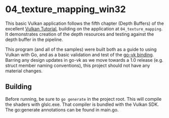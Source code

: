 # 04_texture_mapping_win32

This basic Vulkan application follows the fifth chapter (Depth Buffers) of the excellent [Vulkan
Tutorial](https://vulkan-tutorial.com), building on the application at `04_texture_mapping`. It demonstrates creation of
the depth resources and testing against the depth buffer in the pipeline.

This program (and all of the samples) were built both as a guide to using Vulkan with Go, and as a basic validation and test of the [go-vk
binding](https://github.com/bbredesen/go-vk). Barring any design updates in go-vk as we move towards a 1.0 release
(e.g. struct member naming conventions), this project should not have any material changes.

## Building

Before running, be sure to `go generate` in the project root. This will compile the shaders with glslc.exe. That
compiler is bundled with the Vulkan SDK. The go:generate annotations can be found in main.go.
